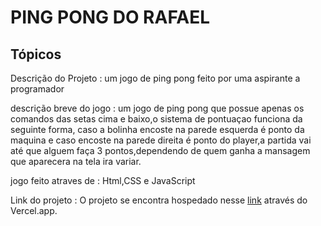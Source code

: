 # PING PONG DO RAFAEL

## Tópicos

Descrição do Projeto : um jogo de ping pong feito por uma aspirante a programador

descrição breve do jogo : um jogo de ping pong que possue apenas os comandos das setas cima e baixo,o sistema de pontuaçao funciona da seguinte forma, caso a bolinha encoste na parede esquerda é ponto da maquina e caso encoste na parede direita é ponto do player,a partida vai até que alguem faça 3 pontos,dependendo de quem ganha a mansagem que aparecera na tela ira variar.

jogo feito atraves de : Html,CSS e JavaScript

Link do projeto : O projeto se encontra hospedado nesse [link](https://pingpong-khaki.vercel.app/) através do Vercel.app.




